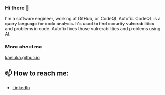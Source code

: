 ### Hi there 👋

I'm a software engineer, working at GitHub, on CodeQL Autofix. CodeQL is a query language for code analysis. It's used to find security vulnerabilities and problems in code. Autofix fixes those vulnerabilities and problems using AI.

### More about me

[kaeluka.github.io](https://kaeluka.github.io)

📫 How to reach me:
----

- [LinkedIn](https://www.linkedin.com/in/stephan-brandauer/)


<!--
**kaeluka/kaeluka** is a ✨ _special_ ✨ repository because its `README.md` (this file) appears on your GitHub profile.

Here are some ideas to get you started:

- 🔭 I’m currently working on ...
- 🌱 I’m currently learning ...
- 👯 I’m looking to collaborate on ...
- 🤔 I’m looking for help with ...
- 💬 Ask me about ...
- 😄 Pronouns: ...
- ⚡ Fun fact: ...
-->
